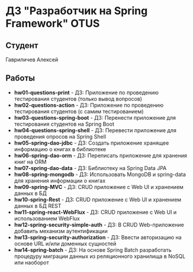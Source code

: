 # ДЗ "Разработчик на Spring Framework" OTUS
## Студент
Гавриличев Алексей<br>
## Работы
* **hw01-questions-print** - ДЗ: Приложение по проведению тестирования студентов (только вывод вопросов)
* **hw02-questions-action** - ДЗ: Приложение по проведению тестирования студентов (с самим тестированием)
* **hw03-questions-spring-boot** - ДЗ: Перенести приложение для тестирования студентов на Spring Boot
* **hw04-questions-spring-shell** - ДЗ: Перевести приложение для проведения опросов на Spring Shell
* **hw05-spring-dao-jdbc** - ДЗ: Создать приложение хранящее информацию о книгах в библиотеке
* **hw06-spring-dao-orm** - ДЗ: Переписать приложение для хранения книг на ORM
* **hw07-spring-dao-data** - ДЗ: Библиотеку на Spring Data JPA
* **hw08-spring-mongodb** - ДЗ: Использовать MongoDB и spring-data для хранения информации о книгах
* **hw09-spring-MVC** - ДЗ: CRUD приложение с Web UI и хранением данных в БД
* **hw10-spring-Rest** - ДЗ: CRUD приложение с Web UI и хранением данных в БД REST
* **hw11-spring-react-WebFlux** - ДЗ: CRUD приложение с Web UI и использованием WebFlux
* **hw12-spring-security-simple-auth** - ДЗ: В CRUD Web-приложение добавить механизм аутентификации
* **hw13-spring-security-authorization** - ДЗ: Ввести авторизацию на основе URL и/или доменных сущностей
* **hw14-spring-batch** - ДЗ: На основе Spring Batch разработать процедуру миграции данных из реляционного хранилища в NoSQL или наоборот

